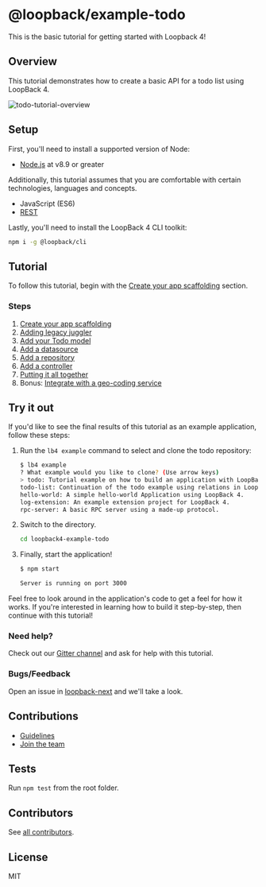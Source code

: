 # @loopback/example-todo

This is the basic tutorial for getting started with Loopback 4!

## Overview

This tutorial demonstrates how to create a basic API for a todo list using
LoopBack 4.

![todo-tutorial-overview](https://loopback.io/pages/en/lb4/imgs/todo-overview.png)

## Setup

First, you'll need to install a supported version of Node:

- [Node.js](https://nodejs.org/en/) at v8.9 or greater

Additionally, this tutorial assumes that you are comfortable with certain
technologies, languages and concepts.

- JavaScript (ES6)
- [REST](http://www.restapitutorial.com/lessons/whatisrest.html)

Lastly, you'll need to install the LoopBack 4 CLI toolkit:

```sh
npm i -g @loopback/cli
```

## Tutorial

To follow this tutorial, begin with the
[Create your app scaffolding](http://loopback.io/doc/en/lb4/todo-tutorial-scaffolding.html)
section.

### Steps

1.  [Create your app scaffolding](http://loopback.io/doc/en/lb4/todo-tutorial-scaffolding.html)
2.  [Adding legacy juggler](http://loopback.io/doc/en/lb4/todo-tutorial-juggler.html)
3.  [Add your Todo model](http://loopback.io/doc/en/lb4/todo-tutorial-model.html)
4.  [Add a datasource](http://loopback.io/doc/en/lb4/todo-tutorial-datasource.html)
5.  [Add a repository](http://loopback.io/doc/en/lb4/todo-tutorial-repository.html)
6.  [Add a controller](http://loopback.io/doc/en/lb4/todo-tutorial-controller.html)
7.  [Putting it all together](http://loopback.io/doc/en/lb4/todo-tutorial-putting-it-together.html)
8.  Bonus:
    [Integrate with a geo-coding service](http://loopback.io/doc/en/lb4/todo-tutorial-geocoder-service.html)

## Try it out

If you'd like to see the final results of this tutorial as an example
application, follow these steps:

1.  Run the `lb4 example` command to select and clone the todo repository:

    ```sh
    $ lb4 example
    ? What example would you like to clone? (Use arrow keys)
    > todo: Tutorial example on how to build an application with LoopBack 4.
    todo-list: Continuation of the todo example using relations in LoopBack 4.
    hello-world: A simple hello-world Application using LoopBack 4.
    log-extension: An example extension project for LoopBack 4.
    rpc-server: A basic RPC server using a made-up protocol.
    ```

2.  Switch to the directory.

    ```sh
    cd loopback4-example-todo
    ```

3.  Finally, start the application!

    ```sh
    $ npm start

    Server is running on port 3000
    ```

Feel free to look around in the application's code to get a feel for how it
works. If you're interested in learning how to build it step-by-step, then
continue with this tutorial!

### Need help?

Check out our [Gitter channel](https://gitter.im/strongloop/loopback) and ask
for help with this tutorial.

### Bugs/Feedback

Open an issue in [loopback-next](https://github.com/strongloop/loopback-next)
and we'll take a look.

## Contributions

- [Guidelines](https://github.com/strongloop/loopback-next/blob/master/docs/CONTRIBUTING.md)
- [Join the team](https://github.com/strongloop/loopback-next/issues/110)

## Tests

Run `npm test` from the root folder.

## Contributors

See
[all contributors](https://github.com/strongloop/loopback-next/graphs/contributors).

## License

MIT

